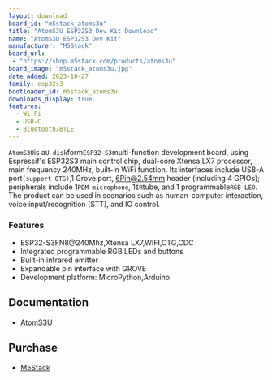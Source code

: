 ```yaml
---
layout: download
board_id: "m5stack_atoms3u"
title: "AtomS3U ESP32S3 Dev Kit Download"
name: "AtomS3U ESP32S3 Dev Kit"
manufacturer: "M5Stack"
board_url:
 - "https://shop.m5stack.com/products/atoms3u"
board_image: "m5stack_atoms3u.jpg"
date_added: 2023-10-27
family: esp32s3
bootloader_id: m5stack_atoms3u
downloads_display: true
features:
  - Wi-Fi
  - USB-C
  - Bluetooth/BTLE
---
```


`AtomS3U`is a`U disk`form`ESP32-S3`multi-function development board, using Espressif's ESP32S3 main control chip, dual-core Xtensa LX7 processor, main frequency 240MHz, built-in WiFi function. Its interfaces include USB-A port`(support OTG)`,1 Grove port, 6Pin@2.54mm header (including 4 GPIOs); peripherals include 1`PDM microphone`, 1`IR`tube, and 1 programmable`RGB-LED`. The product can be used in scenarios such as human-computer interaction, voice input/recognition (STT), and IO control.

### Features

- ESP32-S3FN8@240Mhz,Xtensa LX7,WIFI,OTG,CDC
- Integrated programmable RGB LEDs and buttons
- Built-in infrared emitter
- Expandable pin interface with GROVE
- Development platform: MicroPython,Arduino

## Documentation

* [AtomS3U](https://shop.m5stack.com/products/atoms3u)

## Purchase

* [M5Stack](https://shop.m5stack.com/products/atoms3u)